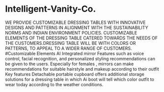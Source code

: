 # Intelligent-Vanity-Co.

WE PROVIDE CUSTOMIZABLE DRESSING TABLES WITH
INNOVATIVE DESIGNS AND PATTERNS IN ALIGNMENT
WITH THE SUSTAINABILITY NORMS AND INDIAN
ENVIRONMENT POLICIES. CUSTOMIZABLE ELEMENTS OF
THE DRESSING TABLE CATERED TOWARDS THE NEEDS OF
THE CUSTOMERS.DRESSING TABLE WILL BE WITH
COLORS OR PATTERNS, TO APPEAL TO A WIDER RANGE
OF CUSTOMERS.
#Customizable Elements
AI Integrated mirror
Features such as voice control, facial recognition,
and personalized styling recommendations can be
given to the users.
Especially for females , mirrors can make
recommendations for suitable hairstyle and
makeup according to their outfit
Key features
Detachable portable cupboard
offers additional storage solutions for a dressing
table in which Ai boot will tell which color outfit to
wear today according to the weather conditions.
